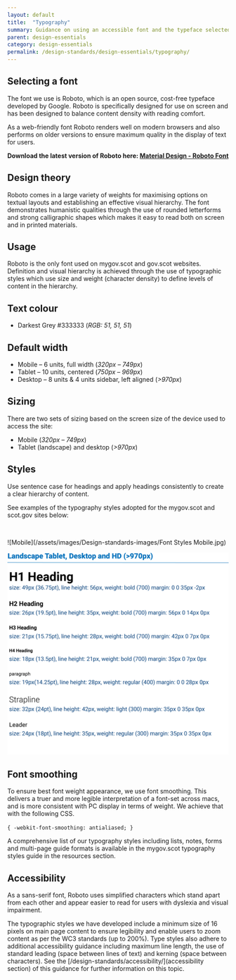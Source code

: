 ```yaml
---
layout: default
title:  "Typography"
summary: Guidance on using an accessible font and the typeface selected for the mygov.scot site.
parent: design-essentials
category: design-essentials
permalink: /design-standards/design-essentials/typography/
---
```


## Selecting a font
The font we use is Roboto, which is an open source, cost-free typeface developed by Google. Roboto is specifically designed for use on screen and has been designed to balance content density with reading comfort.

As a web-friendly font Roboto renders well on modern browsers and also performs on older versions to ensure maximum quality in the display of text for users.

**Download the latest version of Roboto here: [Material Design - Roboto Font](https://material.io/guidelines/resources/roboto-noto-fonts.html)**

## Design theory
Roboto comes in a large variety of weights for maximising options on textual layouts and establishing an effective visual hierarchy. The font demonstrates humanistic qualities through the use of rounded letterforms and strong calligraphic shapes which makes it easy to read both on screen and in printed materials.

## Usage
Roboto is the only font used on mygov.scot and gov.scot websites. Definition and visual hierarchy is achieved through the use of typographic styles which use size and weight (character density) to define levels of content in the hierarchy.

## Text colour
- Darkest Grey #333333 (_RGB: 51, 51, 51_)

## Default width
* Mobile – 6 units, full width (_320px – 749px_)
* Tablet – 10 units, centered (_750px – 969px_)
* Desktop – 8 units & 4 units sidebar, left aligned (_>970px_)

## Sizing
There are two sets of sizing based on the screen size of the device used to access the site:

*  Mobile (_320px – 749px_)
*  Tablet (landscape) and desktop (_>970px_)

## Styles
Use sentence case for headings and apply headings consistently to create a clear hierarchy of content.

See examples of the typography styles adopted for the mygov.scot and scot.gov sites below:

<br>

![Mobile](/assets/images/Design-standards-images/Font Styles Mobile.jpg)
<br>

![Mobile](/assets/images/Design-standards-images/Tablet,Desktop,HD.jpg)
<br>


## Font smoothing
To ensure best font weight appearance, we use font smoothing. This delivers a truer and more legible interpretation of a font-set across macs, and is more consistent with PC display in terms of weight. We achieve that with the following CSS.

`{
  -webkit-font-smoothing: antialiased;
}`

A comprehensive list of our typography styles including lists, notes, forms and multi-page guide formats is available in the mygov.scot typography styles guide in the resources section.

## Accessibility
As a sans-serif font, Roboto uses simplified characters which stand apart from each other and appear easier to read for users with dyslexia and visual impairment.      

The typographic styles we have developed include a minimum size of 16 pixels on main page content to ensure legibility and enable users to zoom content as per the WC3 standards (up to 200%). Type styles also adhere to additional accessibility guidance including maximum line length, the use of standard leading (space between lines of text) and kerning (space between characters). See the [/design-standards/accessibility/](accessibility section) of this guidance for further information on this topic.
